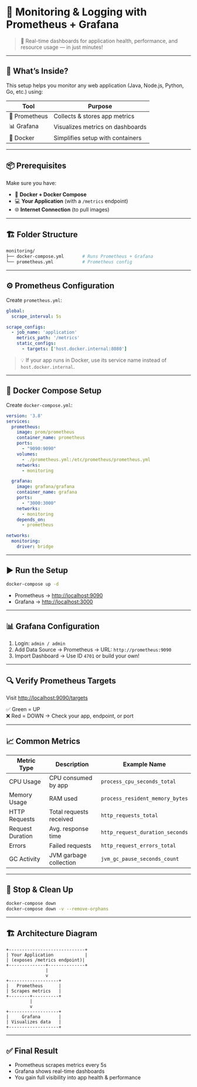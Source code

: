 # 📘 Monitoring & Logging with Prometheus + Grafana

> 🚀 Real-time dashboards for application health, performance, and resource usage — in just minutes!

---

## 🧩 What’s Inside?

This setup helps you monitor any web application (Java, Node.js, Python, Go, etc.) using:

| Tool        | Purpose                              |
|-------------|--------------------------------------|
| 🧠 Prometheus | Collects & stores app metrics         |
| 📊 Grafana    | Visualizes metrics on dashboards     |
| 🐳 Docker     | Simplifies setup with containers     |

---

## 📦 Prerequisites

Make sure you have:

- 🐳 **Docker + Docker Compose**
- 💻 **Your Application** (with a `/metrics` endpoint)
- 🌐 **Internet Connection** (to pull images)

---

## 🏗️ Folder Structure

```bash
monitoring/
├── docker-compose.yml       # Runs Prometheus + Grafana
└── prometheus.yml           # Prometheus config
```

---

## ⚙️ Prometheus Configuration

Create `prometheus.yml`:

```yaml
global:
  scrape_interval: 5s

scrape_configs:
  - job_name: 'application'
    metrics_path: '/metrics'
    static_configs:
      - targets: ['host.docker.internal:8080']
```

> 💡 If your app runs in Docker, use its service name instead of `host.docker.internal`.

---

## 🐳 Docker Compose Setup

Create `docker-compose.yml`:

```yaml
version: '3.8'
services:
  prometheus:
    image: prom/prometheus
    container_name: prometheus
    ports:
      - "9090:9090"
    volumes:
      - ./prometheus.yml:/etc/prometheus/prometheus.yml
    networks:
      - monitoring

  grafana:
    image: grafana/grafana
    container_name: grafana
    ports:
      - "3000:3000"
    networks:
      - monitoring
    depends_on:
      - prometheus

networks:
  monitoring:
    driver: bridge
```

---

## ▶️ Run the Setup

```bash
docker-compose up -d
```

- Prometheus → [http://localhost:9090](http://localhost:9090)
- Grafana → [http://localhost:3000](http://localhost:3000)

---

## 📊 Grafana Configuration

1. Login: `admin / admin`
2. Add Data Source → Prometheus → URL: `http://prometheus:9090`
3. Import Dashboard → Use ID `4701` or build your own!

---

## 🔍 Verify Prometheus Targets

Visit [http://localhost:9090/targets](http://localhost:9090/targets)

✅ Green = UP  
❌ Red = DOWN → Check your app, endpoint, or port

---

## 📈 Common Metrics

| Metric Type     | Description                     | Example Name                    |
|-----------------|---------------------------------|----------------------------------|
| CPU Usage       | CPU consumed by app             | `process_cpu_seconds_total`     |
| Memory Usage    | RAM used                        | `process_resident_memory_bytes` |
| HTTP Requests   | Total requests received         | `http_requests_total`           |
| Request Duration| Avg. response time              | `http_request_duration_seconds` |
| Errors          | Failed requests                 | `http_request_errors_total`     |
| GC Activity     | JVM garbage collection          | `jvm_gc_pause_seconds_count`    |

---

## 🧹 Stop & Clean Up

```bash
docker-compose down
docker-compose down -v --remove-orphans
```

---

## 🏗️ Architecture Diagram

```
+-----------------------------+
| Your Application            |
| (exposes /metrics endpoint)|
+--------------+--------------+
               |
               v
+-------------------+
|   Prometheus      |
| Scrapes metrics   |
+--------+----------+
         |
         v
+-------------------+
|     Grafana       |
| Visualizes data   |
+-------------------+
```

---

## ✅ Final Result

- Prometheus scrapes metrics every 5s
- Grafana shows real-time dashboards
- You gain full visibility into app health & performance


